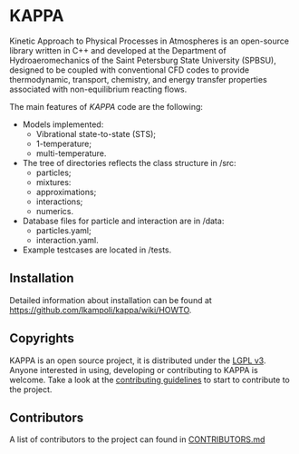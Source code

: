 # KAPPA
Kinetic Approach to Physical Processes in Atmospheres is an open-source library written in C++ and developed at the Department of Hydroaeromechanics of the Saint Petersburg State University (SPBSU), designed to be coupled with conventional CFD codes to provide thermodynamic, transport, chemistry, and energy transfer properties associated with non-equilibrium reacting flows.

The main features of _KAPPA_ code are the following:
* Models implemented:
    - Vibrational state-to-state (STS);
    - 1-temperature;
    - multi-temperature.
* The tree of directories reflects the class structure in /src:
    - particles;
    - mixtures:
    - approximations;
    - interactions;
    - numerics.
* Database files for particle and interaction are in /data:
    - particles.yaml;
    - interaction.yaml.
* Example testcases are located in /tests.

## Installation
Detailed information about installation can be found at https://github.com/lkampoli/kappa/wiki/HOWTO.

## Copyrights

KAPPA is an open source project, it is distributed under the [LGPL v3](https://www.gnu.org/licenses/lgpl-3.0.en.html). Anyone interested in using, developing or contributing to KAPPA is welcome. Take a look at the [contributing guidelines](CONTRIBUTING.md) to start to contribute to the project.

## Contributors

A list of contributors to the project can found in [CONTRIBUTORS.md](CONTRIBUTORS.md)
